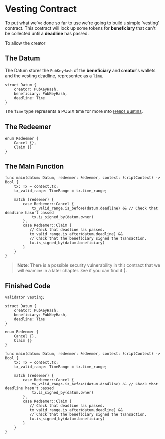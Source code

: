 # Vesting Contract

To put what we've done so far to use we're going to build a simple 'vesting' contract.
This contract will lock up some tokens for **beneficiary** that can't be collected until a **deadline** has passed.

To allow the creator 

## The Datum

The Datum stores the `PubKeyHash` of the **beneficiary** and **creator**'s wallets and the vesting deadline, represented as a `Time`.

```rust, noplaypen
struct Datum {
    creator: PubKeyHash,
    beneficiary: PubKeyHash,
    deadline: Time
}
```

The `Time` type represents a POSIX time for more info [Helios Builtins](../helios_builtins/Helios_Builtins.md).

## The Redeemer

```rust, noplaypen
enum Redeemer {
    Cancel {},
    Claim {}
}
```

## The Main Function

```go, noplaypen
func main(datum: Datum, redeemer: Redeemer, context: ScriptContext) -> Bool {
    tx: Tx = context.tx;
    tx_valid_range: TimeRange = tx.time_range;

    match (redeemer) {
        case Redeemer::Cancel {
            tx_valid_range.is_before(datum.deadline) && // Check that deadline hasn't passed
            tx.is_signed_by(datum.owner)
        },
        case Redeemer::Claim {
           // Check that deadline has passed.
           tx_valid_range.is_after(datum.deadline) &&
           // Check that the beneficiary signed the transaction.
           tx.is_signed_by(datum.beneficiary)
        }
    }
}
```

>**Note**: There is a possible security vulnerability in this contract that we will examine in a later chapter.
>See if  you can find it 🙂.

## Finished Code

```go, noplaypen
validator vesting;

struct Datum {
    creator: PubKeyHash,
    beneficiary: PubKeyHash,
    deadline: Time
}

enum Redeemer {
    Cancel {},
    Claim {}
}

func main(datum: Datum, redeemer: Redeemer, context: ScriptContext) -> Bool {
    tx: Tx = context.tx;
    tx_valid_range: TimeRange = tx.time_range;

    match (redeemer) {
        case Redeemer::Cancel {
            tx_valid_range.is_before(datum.deadline) && // Check that deadline hasn't passed
            tx.is_signed_by(datum.owner)
        },
        case Redeemer::Claim {
           // Check that deadline has passed.
           tx_valid_range.is_after(datum.deadline) &&
           // Check that the beneficiary signed the transaction.
           tx.is_signed_by(datum.beneficiary)
        }
    }
}
```
